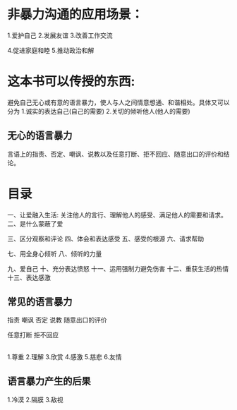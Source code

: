 # 非暴力沟通的应用场景：
  1.爱护自己
  2.发展友谊
  3.改善工作交流
  
  4.促进家庭和睦
  5.推动政治和解  

# 这本书可以传授的东西:
  避免自己无心或有意的语言暴力，使人与人之间情意想通、和谐相处。具体又可以分为
  1.诚实的表达自己(自己的需要)
  2.关切的倾听他人(他人的需要)

## 无心的语言暴力
言语上的指责、否定、嘲讽、说教以及任意打断、拒不回应、随意出口的评价和结论。

# 目录
一、让爱融入生活: 关注他人的言行、理解他人的感受、满足他人的需要和请求。
二、是什么蒙蔽了爱

三、区分观察和评论
四、体会和表达感受
五、感受的根源
六、请求帮助

七、用全身心倾听
八、倾听的力量

九、爱自己
十、充分表达愤怒
十一、运用强制力避免伤害
十二、重获生活的热情
十三、表达感激

  
## 常见的语言暴力
指责
嘲讽
否定
说教
随意出口的评价

任意打断
拒不回应

## 
1.尊重
2.理解
3.欣赏
4.感激
5.慈悲
6.友情

## 语言暴力产生的后果
1.冷漠
2.隔膜
3.敌视


